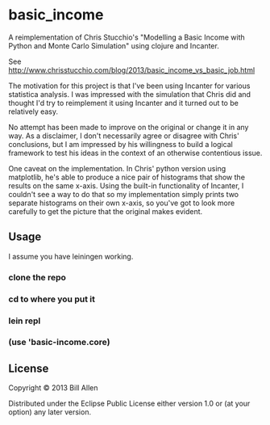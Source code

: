 # basic_income

A reimplementation of Chris Stucchio's "Modelling a Basic Income with Python and Monte Carlo Simulation" using
clojure and Incanter.

See http://www.chrisstucchio.com/blog/2013/basic_income_vs_basic_job.html

The motivation for this project is that I've been using Incanter for various statistica analysis. I was impressed with the
simulation that Chris did and thought I'd try to reimplement it using Incanter and it turned out to be relatively easy.

No attempt has been made to improve on the original or change it in any way. As a disclaimer, I don't necessarily agree or
disagree with Chris' conclusions, but I am impressed by his willingness to build a logical framework to test his ideas
in the context of an otherwise contentious issue.

One caveat on the implementation. In Chris' python version using matplotlib, he's able to produce a nice pair of histograms
that show the results on the same x-axis. Using the built-in functionality of Incanter, I couldn't see a way to do that so
my implementation simply prints two separate histograms on their own x-axis, so you've got to look more carefully to get the
picture that the original makes evident.

## Usage

I assume you have leiningen working.

### clone the repo
### cd to where you put it
### lein repl
### (use 'basic-income.core)

## License

Copyright © 2013 Bill Allen

Distributed under the Eclipse Public License either version 1.0 or (at
your option) any later version.
